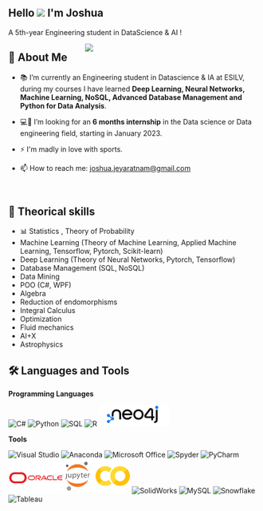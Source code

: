 ## Hello <img src="https://raw.githubusercontent.com/MartinHeinz/MartinHeinz/master/wave.gif" width="30px"> I'm Joshua
<p>A 5th-year Engineering student in DataScience & AI !</p>

<img src="https://cdn.dribbble.com/users/330915/screenshots/3587000/media/343cb53c87e313181d99248d3071bc77.gif" width="350px" heigth="350px" align='right'>

## 🍗 About Me

- 📚 I’m currently an Engineering student in Datascience & IA at ESILV, during my courses I have learned **Deep Learning, Neural Networks, Machine Learning, NoSQL, Advanced Database Management and Python for Data Analysis**. 

- :computer:👀 I’m looking for an **6 months internship** in the Data science or Data engineering field, starting in January 2023.

- ⚡ I'm madly in love with sports.

- 📫 How to reach me: joshua.jeyaratnam@gmail.com 

<br>

## :pencil: Theorical skills
- :bar_chart: Statistics , Theory of Probability
- Machine Learning (Theory of Machine Learning, Applied Machine Learning, Tensorflow, Pytorch, Scikit-learn)
- Deep Learning (Theory of Neural Networks, Pytorch, Tensorflow)
- Database Management (SQL, NoSQL)
- Data Mining 
- POO (C#, WPF) 
- Algebra 
- Reduction of endomorphisms
- Integral Calculus
- Optimization
- Fluid mechanics
- AI+X
- Astrophysics

## :hammer_and_wrench: Languages and Tools

**Programming Languages**

<p align="left">
    <img title="C#" src="https://img.icons8.com/color/96/000000/c-sharp-logo-2.png" width="60px"/>
    <img title="Python" src="https://img.icons8.com/color/96/000000/python--v1.png" width="60px"/>
    <img title="SQL" src="https://img.icons8.com/nolan/64/sql.png" width="60px"/>
    <img title="R" src="https://img.icons8.com/external-becris-flat-becris/64/000000/external-r-data-science-becris-flat-becris.png" width="60px"/>  
    <img title="Cypher" src="https://github.com/Nibleash/Nibleash/blob/master/images_logo/neo4j.png" width="140px"/>
    
</p>

**Tools**

<p align="left"> 
    <img title="Visual Studio" src="https://img.icons8.com/color/96/000000/visual-studio.png" width="60px"/>
    <img title="Anaconda" src="https://img.icons8.com/dusk/64/000000/anaconda.png" width="60px"/>
    <img title="Microsoft Office" src="https://img.icons8.com/fluency/96/000000/microsoft-office-2019.png" width="60px"/>
    <img title="Spyder" src="https://img.icons8.com/fluency/96/000000/spyder-ide.png" width="60px"/>
    <img title="PyCharm" src="https://img.icons8.com/color/96/000000/pycharm.png" width="60px"/>
    <img title="Oracle" src="https://github.com/Nibleash/Nibleash/blob/master/images_logo/oracle.png" width="110px"/>
    <img title="Jupyter & Colab Notebook" src="https://github.com/Nibleash/Nibleash/blob/master/images_logo/jupyter_colab.png" width="130px"/>
    <img title="SolidWorks" src="https://img.icons8.com/color/96/000000/solidworks.png" width="60px"/>
    <img title="MySQL" src="https://img.icons8.com/fluency/96/000000/mysql-logo.png" width="60px"/>
    <img title="Snowflake" src="https://img.icons8.com/emoji/452/snowflake-emoji.png" width="60px"/> 
    <img title="Tableau" src="https://img.icons8.com/color/344/tableau-software.png" width="60px"/> 
  
</p>

<br>


<!-- Links to your social media accounts -->

[1]: https://www.linkedin.com/in/joshua-jeyaratnam/

